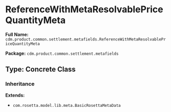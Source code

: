 # ReferenceWithMetaResolvablePriceQuantityMeta

**Full Name:** `cdm.product.common.settlement.metafields.ReferenceWithMetaResolvablePriceQuantityMeta`

**Package:** `cdm.product.common.settlement.metafields`

## Type: Concrete Class

### Inheritance

**Extends:**
- `com.rosetta.model.lib.meta.BasicRosettaMetaData`

